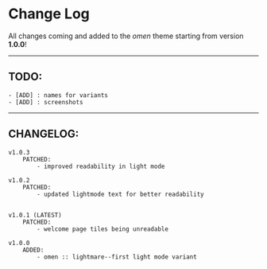 # Change Log

All changes coming and added to the *omen* theme starting from version **1.0.0**!

<hr>

## TODO:

```
- [ADD] : names for variants
- [ADD] : screenshots
```

<hr>

## CHANGELOG:

```
v1.0.3
    PATCHED:
        - improved readability in light mode

v1.0.2
    PATCHED:
        - updated lightmode text for better readability


v1.0.1 (LATEST)
    PATCHED:
        - welcome page tiles being unreadable

v1.0.0
    ADDED:
        - omen :: lightmare--first light mode variant
```